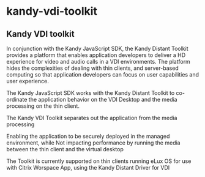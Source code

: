 # kandy-vdi-toolkit
## Kandy VDI toolkit

In conjunction with the Kandy JavaScript SDK, the Kandy Distant Toolkit provides a platform that enables application developers to deliver a HD experience for video and audio calls in a VDI environments. The platform hides the complexities of dealing with thin clients, and server-based computing so that application developers can focus on user capabilities and user experience.

The Kandy JavaScript SDK works with the Kandy Distant Toolkit to co-ordinate the application behavior on the VDI Desktop and the media processing on the thin client.

The Kandy VDI Toolkit separates out the application from the media processing

Enabling the application to be securely deployed in the managed environment, while
Not impacting performance by running the media between the thin client and the virtual desktop

The Toolkit is currently supported on thin clients running eLux OS for use with Citrix Worspace App, using the Kandy Distant Driver for VDI
